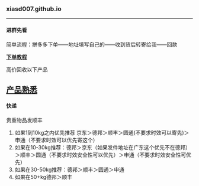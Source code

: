 ### xiasd007.github.io
---
#### 进群先看
简单流程：拼多多下单——地址填写自己的——收到货后转寄给我——回款

[**下单教程**](https://docs.qq.com/doc/DSG56d1pHWVB3b09p)

高价回收以下产品

[**产品熟悉**](https://docs.qq.com/doc/DSFRBY01Lak93eFNp "下这几款产品")
---

#### 快递

贵重物品发顺丰
1. 如果1到10kg之内优先推荐
京东＞德邦＞顺丰＞圆通(不要求时效可以寄先)＞申通（不要求时效可以优先寄这个）
2. 如果在10-30kg推荐：德邦＞京东（如果发件地址在广东这个优先不在德邦）＞顺丰＞圆通（不要求时效安全性可以优先）＞申通（不要求时效安全性可优先）
3. 如果在30-50kg推荐：德邦＞顺丰＞圆通＞申通
4. 如果在50+kg德邦＞顺丰
